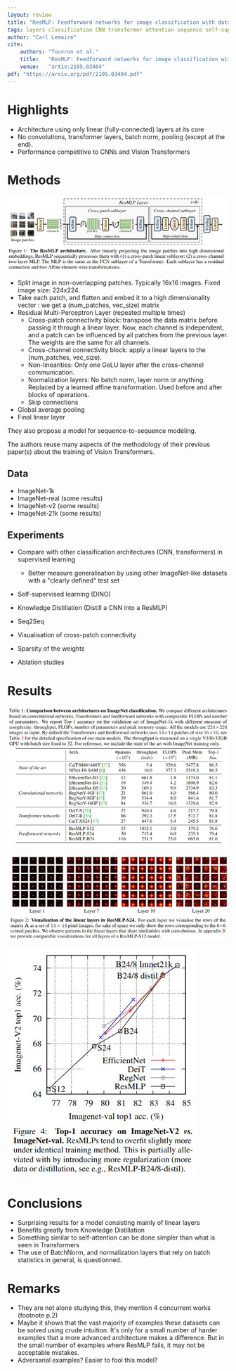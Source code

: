 ```yaml
---
layout: review
title: "ResMLP: Feedforward networks for image classification with data-efficient training"
tags: layers classification CNN transformer attention sequence self-supervised
author: "Carl Lemaire"
cite:
    authors: "Touvron et al."
    title:   "ResMLP: Feedforward networks for image classification with data-efficient training"
    venue:   "arXiv:2105.03404"
pdf: "https://arxiv.org/pdf/2105.03404.pdf"
---
```



# Highlights

* Architecture using only linear (fully-connected) layers at its core
* No convolutions, transformer layers, batch norm, pooling (except at the end).
* Performance competitive to CNNs and Vision Transformers

# Methods

![](/article/images/resmlp/fig1.jpg)

* Split image in non-overlapping patches. Typically 16x16 images. Fixed image size: 224x224.
* Take each patch, and flatten and embed it to a high dimensionality vector : we get a (num_patches, vec_size) matrix
* Residual Multi-Perceptron Layer (repeated multiple times)
    - Cross-patch connectivity block: transpose the data matrix before passing it through a linear layer. Now, each channel is independent, and a patch can be influenced by all patches from the previous layer. The weights are the same for all channels.
    - Cross-channel connectivity block: apply a linear layers to the (num_patches, vec_size).
    - Non-linearities: Only one GeLU layer after the cross-channel communication.
    - Normalization layers: No batch norm, layer norm or anything. Replaced by a learned affine transformation. Used before and after blocks of operations.
    - Skip connections
* Global average pooling
* Final linear layer

They also propose a model for sequence-to-sequence modeling.

The authors reuse many aspects of the methodology of their previous paper(s) about the training of Vision Transformers.

## Data

* ImageNet-1k
* ImageNet-real (some results)
* ImageNet-v2 (some results)
* ImageNet-21k (some results)

## Experiments

* Compare with other classification architectures (CNN, transformers) in supervised learning
    - Better measure generalisation by using other ImageNet-like datasets with a "clearly defined" test set
* Self-supervised learning (DINO)
* Knowledge Distillation (Distill a CNN into a ResMLP)
* Seq2Seq

* Visualisation of cross-patch connectivity
* Sparsity of the weights
* Ablation studies

# Results

![](/article/images/resmlp/tab1.jpg)

![](/article/images/resmlp/fig2.jpg)

![](/article/images/resmlp/fig4.jpg)

# Conclusions

* Surprising results for a model consisting mainly of linear layers
* Benefits greatly from Knowledge Distillation
* Something similar to self-attention can be done simpler than what is seen in Transformers
* The use of BatchNorm, and normalization layers that rely on batch statistics in general, is questionned.

# Remarks

* They are not alone studying this, they mention 4 concurrent works (footnote p.2)
* Maybe it shows that the vast majority of examples these datasets can be solved using crude intuition. It's only for a small number of harder examples that a more advanced architecture makes a difference. But in the small number of examples where ResMLP fails, it may not be acceptable mistakes.
* Adversarial examples? Easier to fool this model?
